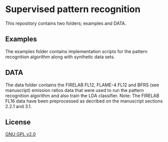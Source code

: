 # Supervised pattern recognition 

This repository contains two folders; examples and DATA.

## Examples
The examples folder contains implementation scripts for the pattern recognition algorithm along with synthetic data sets.

## DATA
The data folder contains the FIRELAB FL12, FLAME-4 FL12 and BFRS (see manuscript) emission ratios data that were used to run the pattern recognition algorithm and also train the LDA classifier. Note: The FIRELAB FL16 data have been preprocessed as decribed on the manuscript sections 2.2.1 and 3.1. 


## License
[GNU GPL v2.0](https://www.gnu.org/licenses/old-licenses/gpl-2.0.en.html)

